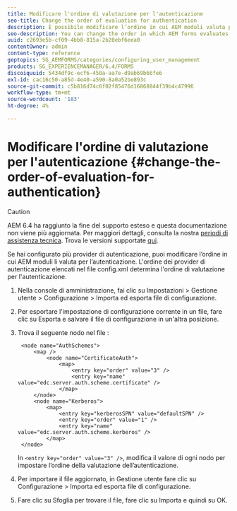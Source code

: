 ```yaml
---
title: Modificare l'ordine di valutazione per l'autenticazione
seo-title: Change the order of evaluation for authentication
description: È possibile modificare l’ordine in cui AEM moduli valuta più provider di autenticazione.
seo-description: You can change the order in which AEM forms evaluates multiple authentication providers.
uuid: c2693e5b-cf09-4bb8-815a-2b20ebf6eea0
contentOwner: admin
content-type: reference
geptopics: SG_AEMFORMS/categories/configuring_user_management
products: SG_EXPERIENCEMANAGER/6.4/FORMS
discoiquuid: 5434df9c-ecf6-450a-aa7e-d9ab69b66fe6
exl-id: cac16c50-a85d-4e40-a590-8a0a52be893c
source-git-commit: c5b816d74c6f02f85476d16868844f39b4c47996
workflow-type: tm+mt
source-wordcount: '183'
ht-degree: 4%

---
```


# Modificare l&#39;ordine di valutazione per l&#39;autenticazione {#change-the-order-of-evaluation-for-authentication}

>[!CAUTION]
>
>AEM 6.4 ha raggiunto la fine del supporto esteso e questa documentazione non viene più aggiornata. Per maggiori dettagli, consulta la nostra [periodi di assistenza tecnica](https://helpx.adobe.com/it/support/programs/eol-matrix.html). Trova le versioni supportate [qui](https://experienceleague.adobe.com/docs/).

Se hai configurato più provider di autenticazione, puoi modificare l’ordine in cui AEM moduli li valuta per l’autenticazione. L&#39;ordine dei provider di autenticazione elencati nel file config.xml determina l&#39;ordine di valutazione per l&#39;autenticazione.

1. Nella console di amministrazione, fai clic su Impostazioni > Gestione utente > Configurazione > Importa ed esporta file di configurazione.
1. Per esportare l&#39;impostazione di configurazione corrente in un file, fare clic su Esporta e salvare il file di configurazione in un&#39;altra posizione.
1. Trova il seguente nodo nel file :

   ```as3
    <node name="AuthSchemes"> 
        <map />  
            <node name="CertificateAuth"> 
                <map> 
                    <entry key="order" value="3" />  
                    <entry key="name" value="edc.server.auth.scheme.certificate" />  
                </map> 
        </node> 
        <node name="Kerberos"> 
            <map> 
                <entry key="kerberosSPN" value="defaultSPN" />  
                <entry key="order" value="1" />  
                <entry key="name" value="edc.server.auth.scheme.kerberos" />  
            </map> 
    </node>
   ```

   In `<entry key="order" value="3" />`, modifica il valore di ogni nodo per impostare l’ordine della valutazione dell’autenticazione.

1. Per importare il file aggiornato, in Gestione utente fare clic su Configurazione > Importa ed esporta file di configurazione.
1. Fare clic su Sfoglia per trovare il file, fare clic su Importa e quindi su OK.

